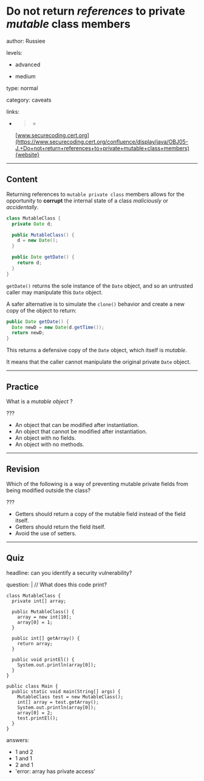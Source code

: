 # Do not return *references* to private *mutable* class members
author: Russiee

levels:

  - advanced

  - medium

type: normal

category: caveats

links:

  - >-
    [www.securecoding.cert.org](https://www.securecoding.cert.org/confluence/display/java/OBJ05-J.+Do+not+return+references+to+private+mutable+class+members){website}

---
## Content

Returning references to `mutable private class` members allows for the opportunity to **corrupt** the internal state of a class *maliciously* or *accidentally*.


```java
class MutableClass {
  private Date d;

  public MutableClass() {
    d = new Date();
  }

  public Date getDate() {
    return d;
  }
}
```

`getDate()` returns the sole instance of the `Date` object, and so an untrusted caller may manipulate this `Date` object.

A safer alternative is to simulate the `clone()` behavior and create a new copy of the object to return:

```java
public Date getDate() {
  Date newD = new Date(d.getTime());
  return newD;
}

```

This returns a defensive copy of the `Date` object, which itself is *mutable*.

It means that the caller cannot manipulate the original private `Date` object.

---
## Practice

What is a *mutable object* ?

???
* An object that can be modified after instantiation.
* An object that cannot be modified after instantiation.
* An object with no fields.
* An object with no methods.

---
## Revision

Which of the following is a way of preventing mutable private fields from being modified outside the class?

???

* Getters should return a copy of the mutable field instead of the field itself.
* Getters should return the field itself.
* Avoid the use of setters.

---
## Quiz

headline: can you identify a security vulnerability?

question: |
  // What does this code print?
  ```
  class MutableClass {
    private int[] array;

    public MutableClass() {
      array = new int[10];
      array[0] = 1;
    }

    public int[] getArray() {
      return array;
    }

    public void printEl() {
      System.out.println(array[0]);
    }
  }

  public class Main {
    public static void main(String[] args) {
      MutableClass test = new MutableClass();
      int[] array = test.getArray();
      System.out.println(array[0]);
      array[0] = 2;
      test.printEl();
    }
  }
  ```

answers:
  - 1 and 2
  - 1 and 1
  - 2 and 1
  - 'error: array has private access'
